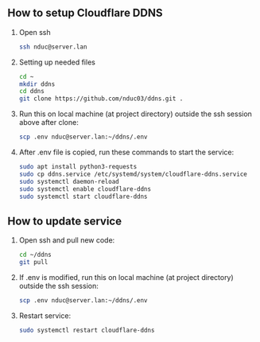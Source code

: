 ## How to setup Cloudflare DDNS
1. Open ssh
    ```sh
    ssh nduc@server.lan
    ```

2. Setting up needed files
    ```sh
    cd ~
    mkdir ddns
    cd ddns
    git clone https://github.com/nduc03/ddns.git .
    ```

3. Run this on local machine (at project directory) outside the ssh session above after clone:
    ```sh
    scp .env nduc@server.lan:~/ddns/.env
    ```

4. After .env file is copied, run these commands to start the service:
    ```sh
    sudo apt install python3-requests
    sudo cp ddns.service /etc/systemd/system/cloudflare-ddns.service
    sudo systemctl daemon-reload
    sudo systemctl enable cloudflare-ddns
    sudo systemctl start cloudflare-ddns
    ```

## How to update service
1. Open ssh and pull new code:
    ```sh
    cd ~/ddns
    git pull
    ```
2. If .env is modified, run this on local machine (at project directory) outside the ssh session:
    ```sh
    scp .env nduc@server.lan:~/ddns/.env
    ```
3. Restart service:
    ```sh
    sudo systemctl restart cloudflare-ddns
    ```
